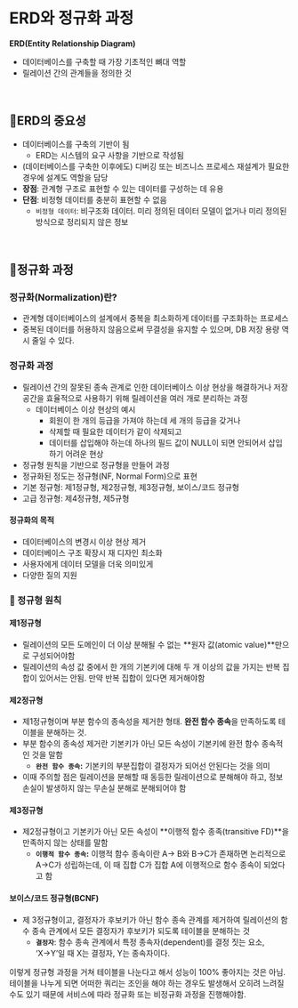 # ERD와 정규화 과정
**ERD(Entity Relationship Diagram)** 
- 데이터베이스를 구축할 때 가장 기초적인 뼈대 역할
- 릴레이션 간의 관계들을 정의한 것

<br>

## 📍ERD의 중요성
- 데이터베이스를 구축의 기반이 됨
    - ERD는 시스템의 요구 사항을 기반으로 작성됨
- (데이터베이스를 구축한 이후에도) 디버깅 또는 비즈니스 프로세스 재설계가 필요한 경우에 설계도 역할을 담당
- **장점**: 관계형 구조로 표현할 수 있는 데이터를 구성하는 데 유용
- **단점**: 비정형 데이터를 충분히 표현할 수 없음
    - `비정형 데이터`: 비구조화 데이터. 미리 정의된 데이터 모델이 없거나 미리 정의된 방식으로 정리되지 않은 정보

<br>

## 📍정규화 과정
### 정규화(Normalization)란?
- 관계형 데이터베이스의 설계에서 중복을 최소화하게 데이터를 구조화하는 프로세스
- 중복된 데이터를 허용하지 않음으로써 무결성을 유지할 수 있으며, DB 저장 용량 역시 줄일 수 있다.

### 정규화 과정
- 릴레이션 간의 잘못된 종속 관계로 인한 데이터베이스 이상 현상을 해결하거나 저장 공간을 효율적으로 사용하기 위해 릴레이션을 여러 개로 분리하는 과정
    - 데이터베이스 이상 현상의 예시
        - 회원이 한 개의 등급을 가져야 하는데 세 개의 등급을 갖거나
        - 삭제할 때 필요한 데이터가 같이 삭제되고
        - 데이터를 삽입해야 하는데 하나의 필드 값이 NULL이 되면 안되어서 삽입하기 어려운 현상
- 정규형 원칙을 기반으로 정규형을 만들어 과정
- 정규화된 정도는 정규형(NF, Normal Form)으로 표현
- 기본 정규형: 제1정규형, 제2정규형, 제3정규형, 보이스/코드 정규형
- 고급 정규형: 제4정규형, 제5규형

#### 정규화의 목적
- 데이터베이스의 변경시 이상 현상 제거
- 데이터베이스 구조 확장시 재 디자인 최소화
- 사용자에게 데이터 모델을 더욱 의미있게
- 다양한 질의 지원

### 🔎 정규형 원칙
#### 제1정규형
- 릴레이션의 모든 도메인이 더 이상 분해될 수 없는 **원자 값(atomic value)**만으로 구성되어야함
- 릴레이션의 속성 값 중에서 한 개의 기본키에 대해 두 개 이상의 값을 가지는 반복 집합이 있어서는 안됨. 만약 반복 집합이 있다면 제거해야함

#### 제2정규형
- 제1정규형이며 부분 함수의 종속성을 제거한 형태. **완전 함수 종속**을 만족하도록 테이블을 분해하는 것.
- 부분 함수의 종속성 제거란 기본키가 아닌 모든 속성이 기본키에 완전 함수 종속적인 것을 말함
    - **`완전 함수 종속`:** 기본키의 부분집합이 결정자가 되어선 안된다는 것을 의미
- 이때 주의할 점은 릴레이션을 분해할 때 동등한 릴레이션으로 분해해야 하고, 정보 손실이 발생하지 않는 무손실 분해로 분해되어야 함

#### 제3정규형
- 제2정규형이고 기본키가 아닌 모든 속성이 **이행적 함수 종족(transitive FD)**을 만족하지 않는 상태를 말함
    - **`이행적 함수 종속`:** 이행적 함수 종속이란 A→ B와 B→C가 존재하면 논리적으로 A→C가 성립하는데, 이 때 집합 C가 집합 A에 이행적으로 함수 종속이 되었다고 함

#### 보이스/코드 정규형(BCNF)
- 제 3정규형이고, 결정자가 후보키가 아닌 함수 종속 관계를 제거하여 릴레이션의 함수 종속 관계에서 모든 결정자가 후보키가 되도록 테이블을 분해하는 것
    - **`결정자`**: 함수 종속 관계에서 특정 종속자(dependent)를 결정 짓는 요소, ‘X→Y’일 때 X는 결정자, Y는 종속자이다.

이렇게 정규형 과정을 거쳐 테이블을 나눈다고 해서 성능이 100% 좋아지는 것은 아님. 테이블을 나누게 되면 어떠한 쿼리는 조인을 해야 하는 경우도 발생해서 오히려 느려질 수도 있기 때문에 서비스에 따라 정규화 또는 비정규화 과정을 진행해야함.
